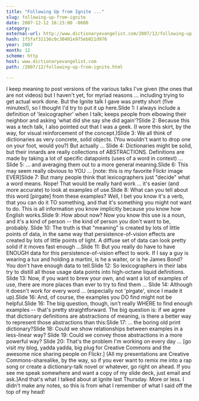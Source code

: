 ```yaml
---
title: "Following Up from Ignite ..."
slug: following-up-from-ignite
date: 2007-12-12 16:23:00 -0600
category: 
external-url: http://www.dictionaryevangelist.com/2007/12/following-up-from-ignite.html
hash: 1f5faf31136c0c30401e975eb021d976
year: 2007
month: 12
scheme: http
host: www.dictionaryevangelist.com
path: /2007/12/following-up-from-ignite.html

---
```


I keep meaning to post versions of the various talks I've given (the ones that are not videos) but I haven't yet, for myriad reasons ... including trying to get actual work done. But the Ignite talk I gave was pretty short (five minutes!), so I thought I'd try to put it up here.Slide 1: I always include a definition of 'lexicographer' when I talk; keeps people from elbowing their neighbor and asking 'what did she say she did again'?Slide 2: Because this was a tech talk, I also pointed out that I was a geek. (I wore this skirt, by the way, for visual reinforcement of the concept.)Slide 3: We all think of dictionaries as very concrete, solid objects. (You wouldn't want to drop one on your foot, would you?) But actually ... Slide 4: Dictionaries might be solid, but their innards are really collections of ABSTRACTIONS. Definitions are made by taking a lot of specific datapoints (uses of a word in context) ... Slide 5: ... and averaging them out to a more general meaning.Slide 6: This may seem really obvious to YOU ... [note: this is my favorite Flickr image EVER]Slide 7: But many people think that lexicographers just "decide" what a word means. Nope! That would be really hard work ... it's easier (and more accurate) to look at examples of use.Slide 8: What can you tell about this word [pirgate] from these examples? Well, I bet you know it's a verb, that you can do it TO something, and that it's something you might not want to do. This is all information you know implicitly because you know how English works.Slide 9: How about now? Now you know this use is a noun, and it's a kind of person -- the kind of person you don't want to be, probably. Slide 10: The truth is that "meaning" is created by lots of little points of data, in the same way that persistence-of-vision effects are created by lots of little points of light. A diffuse set of data can look pretty solid if it moves fast enough ...Slide 11: But you really do have to have ENOUGH data for this persistence-of-vision effect to work. If I say a guy is wearing a tux and holding a martini, is he a waiter, or is he James Bond? You don't have enough data to tell.Slide 12: So lexicographers in their labs try to distill all those usage data points into high-octane liquid definitions. Slide 13: Now, if you want to brew your own, and want a lot of examples of use, there are more places than ever to try to find them ... Slide 14: Although it doesn't work for every word ... (especially not 'pirgate', since I made it up).Slide 16: And, of course, the examples you DO find might not be helpful.Slide 16: The big question, though, isn't really WHERE to find enough examples -- that's pretty straightforward. The big question is: if we agree that dictionary definitions are abstractions of meaning, is there a better way to represent those abstractions than this:Slide 17: ... the boring old print dictionary?Slide 18: Could we show relationships between examples in a less-linear way? Slide 19: Could we convey those abstractions in a more powerful way? Slide 20: That's the problem I'm working on every day ... [go visit my blog, yadda yadda, big plug for Creative Commons and the awesome nice sharing people on Flickr.] (All my presentations are Creative Commons-sharealike, by the way, so if you ever want to remix me into a rap song or create a dictionary-talk novel or whatever, go right on ahead. If you see me speak somewhere and want a copy of my slide deck, just email and ask.]And that's what I talked about at Ignite last Thursday. More or less. I didn't make any notes, so this is from what I remember of what I said off the top of my head!
